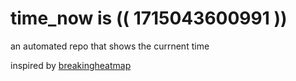 # time_now is (( 1715043600991 ))

an automated repo that shows the currnent time

inspired by [breakingheatmap](https://github.com/breakingheatmap/breakingheatmap)